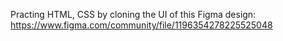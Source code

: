 Practing HTML, CSS by cloning the UI of this Figma design: https://www.figma.com/community/file/1196354278225525048
